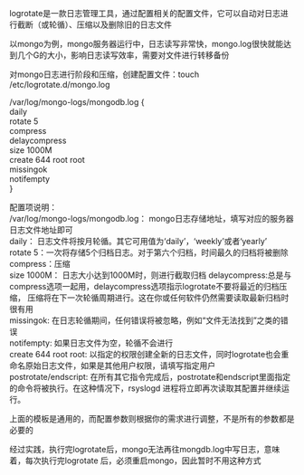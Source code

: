 logrotate是一款日志管理工具，通过配置相关的配置文件，它可以自动对日志进行截断（或轮循）、压缩以及删除旧的日志文件


以mongo为例，mongo服务器运行中，日志读写非常快，mongo.log很快就能达到几个G的大小，影响日志读写效率，需要对文件进行转移备份

对mongo日志进行阶段和压缩，创建配置文件：touch  /etc/logrotate.d/mongo.log  

/var/log/mongo-logs/mongodb.log {  
	daily  
	rotate 5  
	compress  
	delaycompress  
  size 1000M  
  create 644 root root  
	missingok  
	notifempty  
}  

配置项说明：  
/var/log/mongo-logs/mongodb.log： mongo日志存储地址，填写对应的服务器日志文件地址即可  
daily：  日志文件将按月轮循。其它可用值为‘daily’，‘weekly’或者‘yearly’  
rotate 5：一次将存储5个归档日志。对于第六个归档，时间最久的归档将被删除  
compress：压缩  
size 1000M：  日志大小达到1000M时，则进行截取归档
delaycompress:总是与compress选项一起用，delaycompress选项指示logrotate不要将最近的归档压缩，
压缩将在下一次轮循周期进行。这在你或任何软件仍然需要读取最新归档时很有用  
missingok: 在日志轮循期间，任何错误将被忽略，例如“文件无法找到”之类的错误  
notifempty: 如果日志文件为空，轮循不会进行  
create 644 root root: 以指定的权限创建全新的日志文件，同时logrotate也会重命名原始日志文件，如果是其他用户权限，请填写指定用户  
postrotate/endscript: 在所有其它指令完成后，postrotate和endscript里面指定的命令将被执行。在这种情况下，rsyslogd 进程将立即再次读取其配置并继续运行。  


上面的模板是通用的，而配置参数则根据你的需求进行调整，不是所有的参数都是必要的


经过实践，执行完logrotate后，mongo无法再往mongdb.log中写日志，意味着，每次执行完logrotate 后，必须重启mongo，因此暂时不用这种方式




